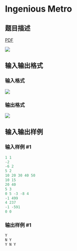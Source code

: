 # Ingenious Metro

## 题目描述

[problemUrl]: https://uva.onlinejudge.org/index.php?option=com_onlinejudge&Itemid=8&category=244&page=show_problem&problem=3398

[PDF](https://uva.onlinejudge.org/external/122/p12246.pdf)

![](https://cdn.luogu.com.cn/upload/vjudge_pic/UVA12246/70614863ab47cb74899450f9e44deac6851adbf9.png)

## 输入输出格式

### 输入格式

![](https://cdn.luogu.com.cn/upload/vjudge_pic/UVA12246/37e9fd541878d1d377ff64a3be3a00539bd2e5fe.png)

### 输出格式

![](https://cdn.luogu.com.cn/upload/vjudge_pic/UVA12246/876d9278664755b407d1ee1474ee42680c463900.png)

## 输入输出样例

### 输入样例 #1

```cpp
1 1
-2
-6 2
5 2
10 20 30 40 50
10 15
20 40
5 3
0 5 -3 -8 4
-1 499
4 237
-1 -591
0 0
```


### 输出样例 #1

```cpp
Y
N Y
Y N Y
```


